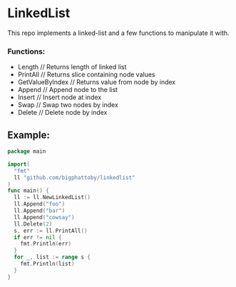 # LinkedList
This repo implements a linked-list and a few functions to manipulate it with.

### Functions:
* Length // Returns length of linked list
* PrintAll // Returns slice containing node values
* GetValueByIndex // Returns value from node by index
* Append // Append node to the list
* Insert // Insert node at index
* Swap // Swap two nodes by index
* Delete // Delete node by index

## Example:
```GO
package main

import(
  "fmt"
  ll "github.com/bigphattoby/linkedlist"
)
func main() {
  ll := ll.NewLinkedList()
  ll.Append("foo")
  ll.Append("bar")
  ll.Append("cowsay")
  ll.Delete(2)
  s, err := ll.PrintAll()
  if err != nil {
    fmt.Println(err)
  }
  for _, list := range s {
    fmt.Println(list)
  }
}
```
